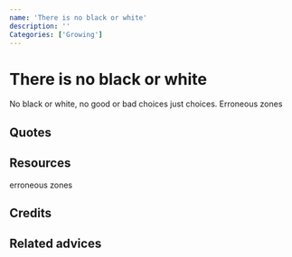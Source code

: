 ```yaml
---
name: 'There is no black or white'
description: ''
Categories: ['Growing']
---
```

# There is no black or white

No black or white, no good or bad choices just choices. Erroneous zones

## Quotes

## Resources
erroneous zones
## Credits

## Related advices
